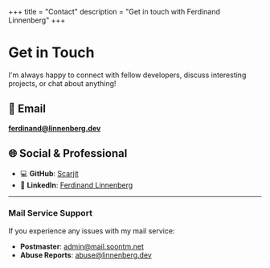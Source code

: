 +++
title = "Contact"
description = "Get in touch with Ferdinand Linnenberg"
+++

# Get in Touch

I'm always happy to connect with fellow developers, discuss interesting projects, or chat about anything!

## 📧 Email

**[ferdinand@linnenberg.dev](mailto:ferdinand@linnenberg.dev)**

## 🌐 Social & Professional

- 💻 **GitHub**: [Scarjit](https://github.com/Scarjit)
- 💼 **LinkedIn**: [Ferdinand Linnenberg](https://www.linkedin.com/in/ferdinand-l-b1124321b)

---

### Mail Service Support

If you experience any issues with my mail service:

- **Postmaster**: [admin@mail.soontm.net](mailto:admin@mail.soontm.net)
- **Abuse Reports**: [abuse@linnenberg.dev](mailto:abuse@linnenberg.dev)
